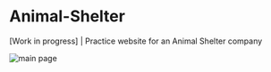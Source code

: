 # Animal-Shelter
[Work in progress] | Practice website for an Animal Shelter company

![main page](https://i.imgur.com/DzMThbR.png)
